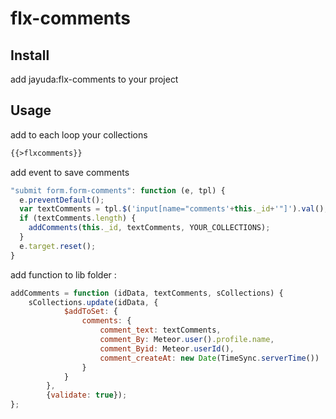 # flx-comments

## Install
add jayuda:flx-comments to your project

## Usage
add to each loop your collections
```html
{{>flxcomments}}
```

add event to save comments
```javascript
"submit form.form-comments": function (e, tpl) {
  e.preventDefault();
  var textComments = tpl.$('input[name="comments'+this._id+'"]').val();
  if (textComments.length) {
    addComments(this._id, textComments, YOUR_COLLECTIONS);
  }
  e.target.reset();
}
```

add function to lib folder :
```javascript
addComments = function (idData, textComments, sCollections) {
    sCollections.update(idData, {
            $addToSet: {
                comments: {
                    comment_text: textComments,
                    comment_By: Meteor.user().profile.name,
                    comment_Byid: Meteor.userId(),
                    comment_createAt: new Date(TimeSync.serverTime())
                }
            }
        },
        {validate: true});
};
```
